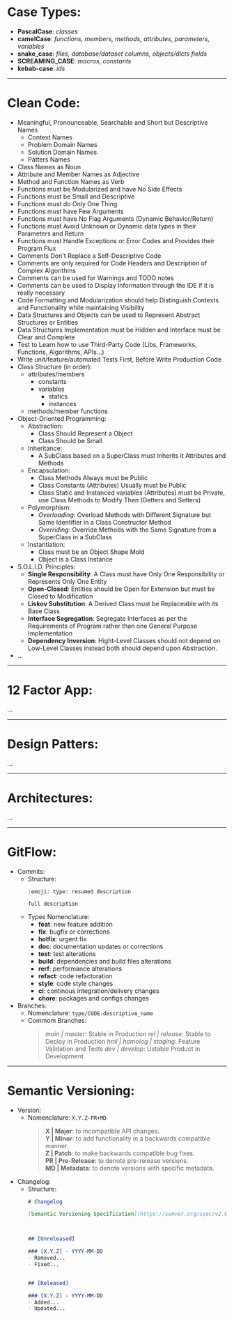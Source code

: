 # Case Types:

- **PascalCase**: _classes_  
- **camelCase**: _functions, members, methods, attributes, parameters, variables_  
- **snake_case**: _files, database/dataset columns, objects/dicts fields_  
- **SCREAMING_CASE**: _macros, constants_  
- **kebab-case**: _ids_  

___

# Clean Code:

- Meaningful, Pronounceable, Searchable and Short but Descriptive Names
	* Context Names
	* Problem Domain Names
	* Solution Domain Names
	* Patters Names
- Class Names as Noun
- Attribute and Member Names as Adjective
- Method and Function Names as Verb
- Functions must be Modularized and have No Side Effects
- Functions must be Small and Descriptive
- Functions must do Only One Thing
- Functions must have Few Arguments
- Functions must have No Flag Arguments (Dynamic Behavior/Return)
- Functions must Avoid Unknown or Dynamic data types in their Parameters and Return
- Functions must Handle Exceptions or Error Codes and Provides their Program Flux
- Comments Don't Replace a Self-Descriptive Code
- Comments are only required for Code Headers and Description of Complex Algorithms
- Comments can be used for Warnings and TODO notes
- Comments can be used to Display Information through the IDE if it is really necessary
- Code Formatting and Modularization should help Distinguish Contexts and Functionality while maintaining Visibility
- Data Structures and Objects can be used to Represent Abstract Structures or Entities
- Data Structures Implementation must be Hidden and Interface must be Clear and Complete
- Test to Learn how to use Third-Party Code (Libs, Frameworks, Functions, Algorithms, APIs...)
- Write unit/feature/automated Tests First, Before Write Production Code
- Class Structure (in order):
	* attributes/members
		* constants
		* variables
			* statics
			* instances
	* methods/member functions
- Object-Oriented Programming:
	- Abstraction:
		* Class Should Represent a Object
		* Class Should be Small
	- Inheritance:
		* A SubClass based on a SuperClass must Inherits it Attributes and Methods
	- Encapsulation:
		* Class Methods Always must be Public
		* Class Constants (Attributes) Usually must be Public
		* Class Static and Instanced variables (Attributes) must be Private, use Class Methods to Modify Then (Getters and Setters)
	- Polymorphism:
		* _Overloading_: Overload Methods with Different Signature but Same Identifier in a Class Constructor Method
		* _Overriding_: Override Methods with the Same Signature from a SuperClass in a SubClass
	- Instantiation:
		* Class must be an Object Shape Mold
		* Object is a Class Instance
- S.O.L.I.D. Principles:
	* **Single Responsibility**: A Class must have Only One Responsibility or Represents Only One Entity
	* **Open-Closed**: Entities should be Open for Extension but must be Closed to Modification
	* **Liskov Substitution**: A Derived Class must be Replaceable with its Base Class
	* **Interface Segregation**: Segregate Interfaces as per the Requirements of Program rather than one General Purpose Implementation
	* **Dependency Inversion**: Hight-Level Classes should not depend on Low-Level Classes instead both should depend upon Abstraction.
- ...

___

# 12 Factor App:

...

___

# Design Patters:

...

___

# Architectures:

...

___

# GitFlow:

- Commits:  
	- Structure:
		```text
		:emoji: type: resumed description

		full description
		```
	- Types Nomenclature:
		* **feat**: new feature addition  
		* **fix**: bugfix or corrections  
		* **hotfix**: urgent fix  
		* **doc**: documentation updates or corrections  
		* **test**: test alterations  
		* **build**: dependencies and build files alterations  
		* **rerf**: performance alterations  
		* **refact**: code refactoration  
		* **style**: code style changes  
		* **ci**: continous integration/delivery changes  
		* **chore**: packages and configs changes  
- Branches:
	- Nomenclature: `type/CODE-descriptive_name`
	- Commom Branches:
		> _main | master_: Stable in Production
		> _rel | release_: Stable to Deploy in Production
		> _hml | homolog | staging_: Feature Validation and Tests
		> _dev | develop_: Ustable Product in Development


___

# Semantic Versioning:

- Version:
	- Nomenclature: `X.Y.Z-PR+MD`
		> **X | Major**: to incompatible API changes.  
		> **Y | Minor**: to add functionality in a backwards compatible manner.  
		> **Z | Patch**: to make backwards compatible bug fixes.  
		> **PR | Pre-Release**: to denote pre-release versions.  
		> **MD | Metadata**: to denote versions with specific metadata.  
- Changelog:
	- Structure:
		```markdown
		# Changelog

		[Semantic Versioning Specification](https://semver.org/spec/v2.0.0.html).



		## [Unreleased]

		### [X.Y.Z] - YYYY-MM-DD
		- Removed...
		- Fixed...


		## [Released]

		### [X.Y.Z] - YYYY-MM-DD
		- Added...
		- Updated...
		```





